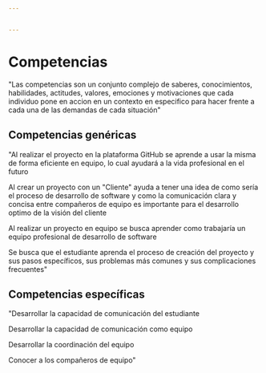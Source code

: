 ```yaml
---


---
```


<h1 id="competencias">Competencias</h1>
<p> "Las competencias son un conjunto complejo de saberes, conocimientos, habilidades, actitudes, valores, emociones y motivaciones que cada individuo pone en accion en un contexto en especifico para hacer frente a cada una de las demandas de cada situación" </p>
<h2 id="competencias-genéricas">Competencias genéricas</h2>
<p> "Al realizar el proyecto en la plataforma GitHub se aprende a usar la misma de forma eficiente en equipo, lo cual ayudará a la vida profesional en el futuro

Al crear un proyecto con un "Cliente" ayuda a tener una idea de como sería el proceso de desarrollo de software y como la comunicación clara y concisa entre compañeros de equipo es importante para el desarrollo optimo de la visión del cliente

Al realizar un proyecto en equipo se busca aprender como trabajaría un equipo profesional de desarrollo de software

Se busca que el estudiante aprenda el proceso de creación del proyecto y sus pasos específicos, sus problemas más comunes y sus complicaciones frecuentes" </p> 
<h2 id="competencias-específicas">Competencias específicas</h2>
<p> 
"Desarrollar la capacidad de comunicación del estudiante

Desarrollar la capacidad de comunicación como equipo

Desarrollar la coordinación del equipo

Conocer a los compañeros de equipo" </p>

